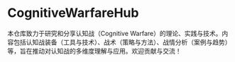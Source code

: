 # CognitiveWarfareHub
本仓库致力于研究和分享认知战（Cognitive Warfare）的理论、实践与技术。内容包括认知战装备（工具与技术）、战术（策略与方法）、战情分析（案例与趋势）等，旨在推动对认知战的多维度理解与应用。欢迎贡献与交流！  
